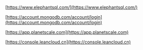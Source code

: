 [https://www.elephantsql.com/](https://www.elephantsql.com/)

[https://account.mongodb.com/account/login](https://account.mongodb.com/account/login)

[https://app.planetscale.com](https://app.planetscale.com)


[https://console.leancloud.cn](https://console.leancloud.cn)
